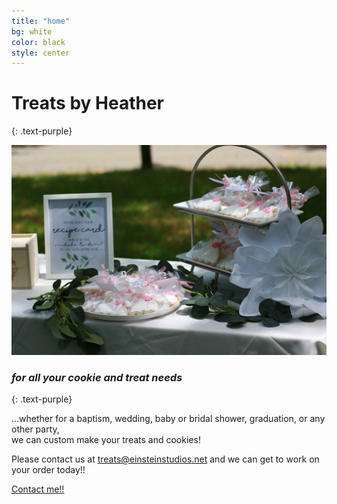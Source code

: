 ```yaml
---
title: "home"
bg: white
color: black
style: center
---
```


# Treats by Heather
{: .text-purple}

<img src="img/bridalshowertable.jpg" alt="Bridal Shower" title="Bridal Shower">

<!-- <span class="fa-stack subtlecircle" style="font-size: 5em;width: 2.3em;padding-top: .15em;height: 2.3em;background:rgba(255,166,0,0.1);">
  <i class="fas fa-circle fa-stack-2x text-white"></i>
  <i class="fas fa-cookie-bite fa-stack-1x text-orange"></i>
</span> -->

### *for all your cookie and treat needs*
{: .text-purple}


…whether for a baptism, wedding, baby or bridal shower, graduation, or any other party,<br />we can custom make your treats and cookies! 

Please contact us at treats@einsteinstudios.net and we can get to work on your order today!!

<span id="forkongithub">
  <a href="{{ site.source_link }}" class="bg-blue">
    Contact me!!
  </a>
</span>
